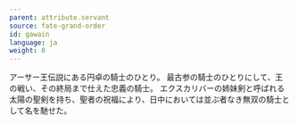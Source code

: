 ```yaml
---
parent: attribute.servant
source: fate-grand-order
id: gawain
language: ja
weight: 0
---
```


アーサー王伝説にある円卓の騎士のひとり。
最古参の騎士のひとりにして、王の戦い、その終局まで仕えた忠義の騎士。
エクスカリバーの姉妹剣と呼ばれる太陽の聖剣を持ち、聖者の祝福により、日中においては並ぶ者なき無双の騎士として名を馳せた。

